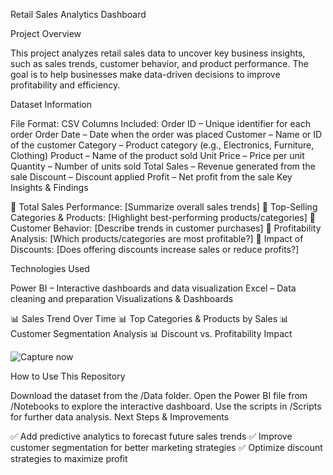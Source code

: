 Retail Sales Analytics Dashboard

Project Overview

This project analyzes retail sales data to uncover key business insights, such as sales trends, customer behavior, and product performance. The goal is to help businesses make data-driven decisions to improve profitability and efficiency.

Dataset Information

File Format: CSV
Columns Included:
Order ID – Unique identifier for each order
Order Date – Date when the order was placed
Customer – Name or ID of the customer
Category – Product category (e.g., Electronics, Furniture, Clothing)
Product – Name of the product sold
Unit Price – Price per unit
Quantity – Number of units sold
Total Sales – Revenue generated from the sale
Discount – Discount applied
Profit – Net profit from the sale
Key Insights & Findings

📌 Total Sales Performance: [Summarize overall sales trends]
📌 Top-Selling Categories & Products: [Highlight best-performing products/categories]
📌 Customer Behavior: [Describe trends in customer purchases]
📌 Profitability Analysis: [Which products/categories are most profitable?]
📌 Impact of Discounts: [Does offering discounts increase sales or reduce profits?]

Technologies Used

Power BI – Interactive dashboards and data visualization
Excel – Data cleaning and preparation
Visualizations & Dashboards

📊 Sales Trend Over Time
📊 Top Categories & Products by Sales
📊 Customer Segmentation Analysis
📊 Discount vs. Profitability Impact


![Capture now](https://github.com/user-attachments/assets/f4a0781b-b7f9-4085-af3e-8c5efec5cfa4)

How to Use This Repository

Download the dataset from the /Data folder.
Open the Power BI file from /Notebooks to explore the interactive dashboard.
Use the scripts in /Scripts for further data analysis.
Next Steps & Improvements

✅ Add predictive analytics to forecast future sales trends
✅ Improve customer segmentation for better marketing strategies
✅ Optimize discount strategies to maximize profit


